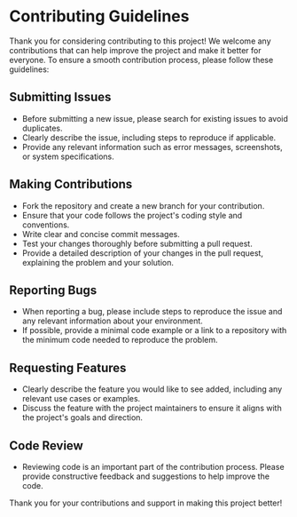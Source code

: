 # Contributing Guidelines

Thank you for considering contributing to this project! We welcome any contributions that can help improve the project and make it better for everyone. To ensure a smooth contribution process, please follow these guidelines:

## Submitting Issues
- Before submitting a new issue, please search for existing issues to avoid duplicates.
- Clearly describe the issue, including steps to reproduce if applicable.
- Provide any relevant information such as error messages, screenshots, or system specifications.

## Making Contributions
- Fork the repository and create a new branch for your contribution.
- Ensure that your code follows the project's coding style and conventions.
- Write clear and concise commit messages.
- Test your changes thoroughly before submitting a pull request.
- Provide a detailed description of your changes in the pull request, explaining the problem and your solution.

## Reporting Bugs
- When reporting a bug, please include steps to reproduce the issue and any relevant information about your environment.
- If possible, provide a minimal code example or a link to a repository with the minimum code needed to reproduce the problem.

## Requesting Features
- Clearly describe the feature you would like to see added, including any relevant use cases or examples.
- Discuss the feature with the project maintainers to ensure it aligns with the project's goals and direction.

## Code Review
- Reviewing code is an important part of the contribution process. Please provide constructive feedback and suggestions to help improve the code.

Thank you for your contributions and support in making this project better!
